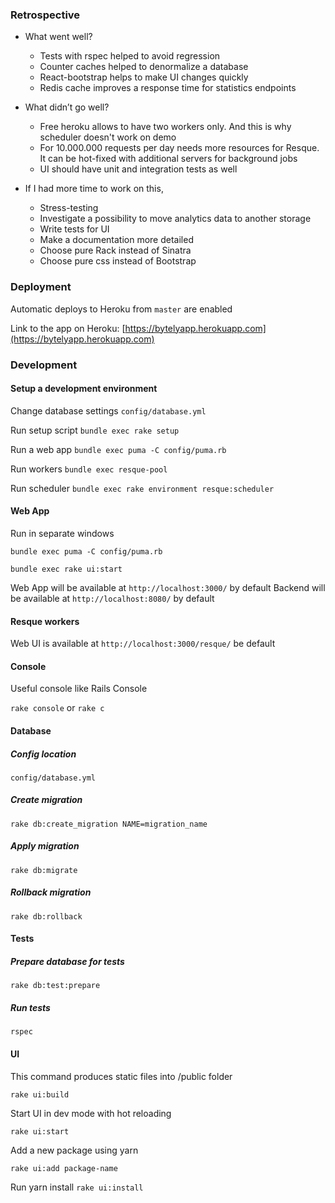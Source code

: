 ### Retrospective

- What went well?
    - Tests with rspec helped to avoid regression
    - Counter caches helped to denormalize a database
    - React-bootstrap helps to make UI changes quickly
    - Redis cache improves a response time for statistics endpoints
    
- What didn’t go well?
    - Free heroku allows to have two workers only. And this is why scheduler doesn't work on demo
    - For 10.000.000 requests per day needs more resources for Resque. It can be hot-fixed with additional servers for background jobs
    - UI should have unit and integration tests as well
    
- If I had more time to work on this,
    - Stress-testing
    - Investigate a possibility to move analytics data to another storage
    - Write tests for UI
    - Make a documentation more detailed
    - Choose pure Rack instead of Sinatra
    - Choose pure css instead of Bootstrap
    

### Deployment
Automatic deploys to Heroku from `master` are enabled

Link to the app on Heroku: [https://bytelyapp.herokuapp.com](https://bytelyapp.herokuapp.com)

### Development
#### Setup a development environment
Change database settings 
`config/database.yml`

Run setup script ```bundle exec rake setup```

Run a web app ```bundle exec puma -C config/puma.rb```

Run workers ```bundle exec resque-pool```

Run scheduler ```bundle exec rake environment resque:scheduler```


#### Web App
Run in separate windows

```bundle exec puma -C config/puma.rb```

```bundle exec rake ui:start```


Web App will be available at `http://localhost:3000/` by default
Backend will be available at `http://localhost:8080/` by default

#### Resque workers
Web UI is available at `http://localhost:3000/resque/` be default

#### Console
Useful console like Rails Console

```rake console``` or ```rake c```

#### Database
##### Config location
`config/database.yml`

##### Create migration
```rake db:create_migration NAME=migration_name```

##### Apply migration
```rake db:migrate```

##### Rollback migration
```rake db:rollback```

#### Tests

##### Prepare database for tests
```rake db:test:prepare```

##### Run tests
```rspec```


#### UI
This command produces static files into /public folder

```rake ui:build```

Start UI in dev mode with hot reloading

```rake ui:start```

Add a new package using yarn

```rake ui:add package-name```

Run yarn install
```rake ui:install```
